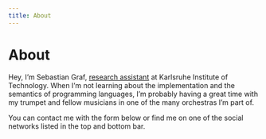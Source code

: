 ```yaml
---
title: About
---
```

# About

Hey, I’m Sebastian Graf, [research assistant](https://pp.ipd.kit.edu/person.php?id=174&lang=en) at Karlsruhe Institute of Technology.
When I’m not learning about the implementation and the semantics of programming languages, I’m probably having a great time with my trumpet and fellow musicians in one of the many orchestras I’m part of.

You can contact me with the form below or find me on one of the social networks listed in the top and bottom bar.
